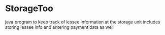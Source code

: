 # StorageToo
java program to keep track of lessee information at the storage unit
includes storing lessee info and entering payment data as well
